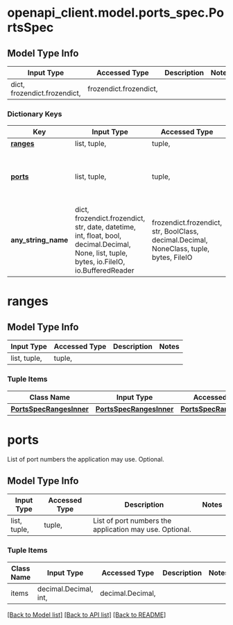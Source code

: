 # openapi_client.model.ports_spec.PortsSpec

## Model Type Info
Input Type | Accessed Type | Description | Notes
------------ | ------------- | ------------- | -------------
dict, frozendict.frozendict,  | frozendict.frozendict,  |  | 

### Dictionary Keys
Key | Input Type | Accessed Type | Description | Notes
------------ | ------------- | ------------- | ------------- | -------------
**[ranges](#ranges)** | list, tuple,  | tuple,  |  | [optional] 
**[ports](#ports)** | list, tuple,  | tuple,  | List of port numbers the application may use. Optional. | [optional] 
**any_string_name** | dict, frozendict.frozendict, str, date, datetime, int, float, bool, decimal.Decimal, None, list, tuple, bytes, io.FileIO, io.BufferedReader | frozendict.frozendict, str, BoolClass, decimal.Decimal, NoneClass, tuple, bytes, FileIO | any string name can be used but the value must be the correct type | [optional]

# ranges

## Model Type Info
Input Type | Accessed Type | Description | Notes
------------ | ------------- | ------------- | -------------
list, tuple,  | tuple,  |  | 

### Tuple Items
Class Name | Input Type | Accessed Type | Description | Notes
------------- | ------------- | ------------- | ------------- | -------------
[**PortsSpecRangesInner**](PortsSpecRangesInner.md) | [**PortsSpecRangesInner**](PortsSpecRangesInner.md) | [**PortsSpecRangesInner**](PortsSpecRangesInner.md) |  | 

# ports

List of port numbers the application may use. Optional.

## Model Type Info
Input Type | Accessed Type | Description | Notes
------------ | ------------- | ------------- | -------------
list, tuple,  | tuple,  | List of port numbers the application may use. Optional. | 

### Tuple Items
Class Name | Input Type | Accessed Type | Description | Notes
------------- | ------------- | ------------- | ------------- | -------------
items | decimal.Decimal, int,  | decimal.Decimal,  |  | 

[[Back to Model list]](../../README.md#documentation-for-models) [[Back to API list]](../../README.md#documentation-for-api-endpoints) [[Back to README]](../../README.md)

